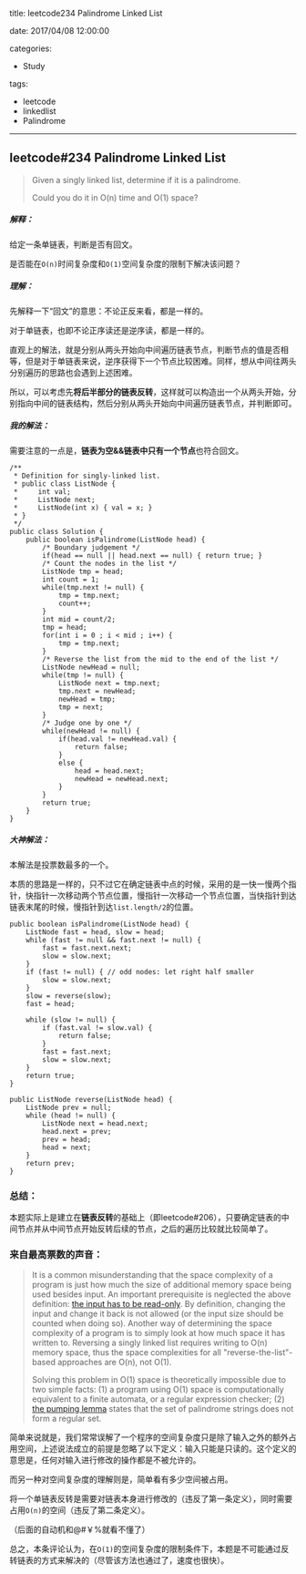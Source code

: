 title: leetcode234 Palindrome Linked List

date: 2017/04/08 12:00:00

categories:

- Study

tags:

- leetcode
- linkedlist
- Palindrome

---

## leetcode#234 Palindrome Linked List  

>Given a singly linked list, determine if it is a palindrome.
>
>Could you do it in O(n) time and O(1) space?

##### 解释：

给定一条单链表，判断是否有回文。

是否能在`O(n)`时间复杂度和`O(1)`空间复杂度的限制下解决该问题？

##### 理解：

先解释一下“回文”的意思：不论正反来看，都是一样的。

对于单链表，也即不论正序读还是逆序读，都是一样的。

直观上的解法，就是分别从两头开始向中间遍历链表节点，判断节点的值是否相等，但是对于单链表来说，逆序获得下一个节点比较困难。同样，想从中间往两头分别遍历的思路也会遇到上述困难。

所以，可以考虑先**将后半部分的链表反转**，这样就可以构造出一个从两头开始，分别指向中间的链表结构，然后分别从两头开始向中间遍历链表节点，并判断即可。

##### 我的解法：

需要注意的一点是，**链表为空&&链表中只有一个节点**也符合回文。

```
/**
 * Definition for singly-linked list.
 * public class ListNode {
 *     int val;
 *     ListNode next;
 *     ListNode(int x) { val = x; }
 * }
 */
public class Solution {
    public boolean isPalindrome(ListNode head) {
    	/* Boundary judgement */
        if(head == null || head.next == null) { return true; }
        /* Count the nodes in the list */
        ListNode tmp = head;
        int count = 1;
        while(tmp.next != null) {
            tmp = tmp.next;
            count++;
        }
        int mid = count/2;
        tmp = head;
        for(int i = 0 ; i < mid ; i++) {
            tmp = tmp.next;
        }
        /* Reverse the list from the mid to the end of the list */
        ListNode newHead = null;
        while(tmp != null) {
            ListNode next = tmp.next;
            tmp.next = newHead;
            newHead = tmp;
            tmp = next;
        }
        /* Judge one by one */
        while(newHead != null) {
            if(head.val != newHead.val) {
                return false;
            }
            else {
                head = head.next;
                newHead = newHead.next;
            }
        }
        return true;
    }
}
```

##### 大神解法：

本解法是投票数最多的一个。

本质的思路是一样的，只不过它在确定链表中点的时候，采用的是一快一慢两个指针，快指针一次移动两个节点位置，慢指针一次移动一个节点位置，当快指针到达链表末尾的时候，慢指针到达`list.length/2`的位置。

```
public boolean isPalindrome(ListNode head) {
    ListNode fast = head, slow = head;
    while (fast != null && fast.next != null) {
        fast = fast.next.next;
        slow = slow.next;
    }
    if (fast != null) { // odd nodes: let right half smaller
        slow = slow.next;
    }
    slow = reverse(slow);
    fast = head;
    
    while (slow != null) {
        if (fast.val != slow.val) {
            return false;
        }
        fast = fast.next;
        slow = slow.next;
    }
    return true;
}

public ListNode reverse(ListNode head) {
    ListNode prev = null;
    while (head != null) {
        ListNode next = head.next;
        head.next = prev;
        prev = head;
        head = next;
    }
    return prev;
}
```

### 总结：

本题实际上是建立在**链表反转**的基础上（即leetcode#206），只要确定链表的中间节点并从中间节点开始反转后续的节点，之后的遍历比较就比较简单了。

### 来自最高票数的声音：

>It is a common misunderstanding that the space complexity of a program is just how much the size of additional memory space being used besides input. An important prerequisite is neglected the above definition: [the input has to be read-only](https://en.wikipedia.org/wiki/DSPACE#Machine_models). By definition, changing the input and change it back is not allowed (or the input size should be counted when doing so). Another way of determining the space complexity of a program is to simply look at how much space it has written to. Reversing a singly linked list requires writing to O(n) memory space, thus the space complexities for all "reverse-the-list"-based approaches are O(n), not O(1).
>
>Solving this problem in O(1) space is theoretically impossible due to two simple facts: (1) a program using O(1) space is computationally equivalent to a finite automata, or a regular expression checker; (2) [the pumping lemma](https://en.wikipedia.org/wiki/Pumping_lemma_for_regular_languages) states that the set of palindrome strings does not form a regular set.

简单来说就是，我们常常误解了一个程序的空间复杂度只是除了输入之外的额外占用空间，上述说法成立的前提是忽略了以下定义：输入只能是只读的。这个定义的意思是，任何对输入进行修改的操作都是不被允许的。

而另一种对空间复杂度的理解则是，简单看有多少空间被占用。

将一个单链表反转是需要对链表本身进行修改的（违反了第一条定义），同时需要占用`O(n)`的空间（违反了第二条定义）。

（后面的自动机和@#￥%就看不懂了）

总之，本条评论认为，在`O(1)`的空间复杂度的限制条件下，本题是不可能通过反转链表的方式来解决的（尽管该方法也通过了，速度也很快）。